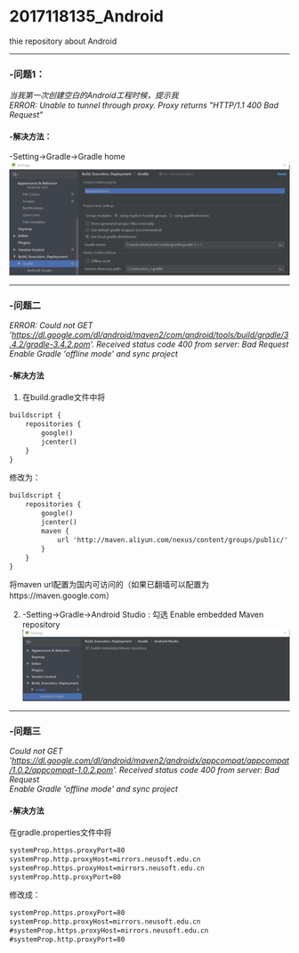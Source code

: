 # 2017118135_Android  
thie repository about Android
****
### -问题1：  
_当我第一次创建空白的Android工程时候，提示我  
ERROR: Unable to tunnel through proxy. Proxy returns "HTTP/1.1 400 Bad Request"_
  
#### -解决方法：  
-Setting->Gradle->Gradle home  
![my](https://github.com/nicewithgreat/2017118135_Android/blob/master/img/Gradle%20home.png)

 **** 
### -问题二  
_ERROR: Could not GET 'https://dl.google.com/dl/android/maven2/com/android/tools/build/gradle/3.4.2/gradle-3.4.2.pom'. Received status code 400 from server: Bad Request  
Enable Gradle 'offline mode' and sync project_
  
#### -解决方法  
1. 在build.gradle文件中将
```
buildscript {
    repositories {
        google()
        jcenter()
    }
}
```
修改为：
```
buildscript {
    repositories {
        google()
        jcenter()
        maven {
            url 'http://maven.aliyun.com/nexus/content/groups/public/'
        }
    }
}
```
将maven url配置为国内可访问的（如果已翻墙可以配置为https://maven.google.com）  
  
2. -Setting->Gradle->Android Studio : 勾选 Enable embedded Maven repository  
![my](https://github.com/nicewithgreat/2017118135_Android/blob/master/img/Enable%20embedded%20Maven%20repository.png)

****
### -问题三  
_Could not GET 'https://dl.google.com/dl/android/maven2/androidx/appcompat/appcompat/1.0.2/appcompat-1.0.2.pom'. Received status code 400 from server: Bad Request  
Enable Gradle 'offline mode' and sync project_
  
#### -解决方法  
在gradle.properties文件中将
```
systemProp.https.proxyPort=80  
systemProp.http.proxyHost=mirrors.neusoft.edu.cn  
systemProp.https.proxyHost=mirrors.neusoft.edu.cn  
systemProp.http.proxyPort=80
```
修改成：
```
systemProp.https.proxyPort=80
systemProp.http.proxyHost=mirrors.neusoft.edu.cn  
#systemProp.https.proxyHost=mirrors.neusoft.edu.cn  
#systemProp.http.proxyPort=80  
```
